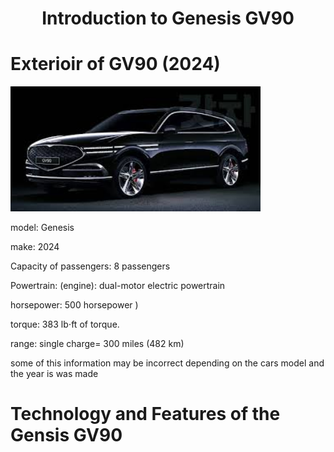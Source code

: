 <!Doctype html>
<html>
<body>
<h1 align="center"> Introduction to Genesis GV90 </h1>
<p align="center">
  <H1> Exterioir of GV90 (2024)</H1>
<img src="outside of genesis really update" width="400" height="200" />
<p> model: Genesis</p>
<p>make: 2024</p>
<p> Capacity of passengers: 8 passengers</p>
<p> Powertrain: (engine): dual-motor electric powertrain</p>
<p> horsepower: 500 horsepower )</p>
<p>torque: 383 lb⋅ft of torque.</p>
<p> range: single charge= 300 miles (482 km)</p>

<P> some of this information may be incorrect depending on the cars model and the year is was made</P>

<H1>Technology and Features of the Gensis GV90</H1>
